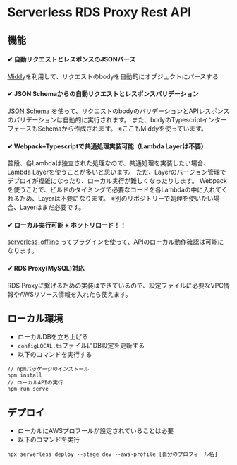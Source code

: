 # Serverless RDS Proxy Rest API

## 機能

#### ✔ 自動リクエストとレスポンスのJSONパース
[Middy](https://github.com/middyjs/middy)を利用して、リクエストのbodyを自動的にオブジェクトにパースする
#### ✔ JSON Schemaからの自動リクエストとレスポンスバリデーション
[JSON Schema](https://json-schema.org/learn/getting-started-step-by-step.html) を使って、リクエストのbodyのバリデーションとAPIレスポンスのバリデーションは自動的に実行されます。
また、bodyのTypescriptインターフェースもSchemaから作成されます。
※ここもMiddyを使っています。
#### ✔ Webpack+Typescriptで共通処理実装可能（Lambda Layerは不要）
普段、各Lambdaは独立された処理なので、共通処理を実装したい場合、Lambda Layerを使うことが多いと思います。
ただ、Layerのバージョン管理でデプロイが複雑になったり、ローカル実行が難しくなったりします。
Webpackを使うことで、ビルドのタイミングで必要なコードを各Lambdaの中に入れてくれるため、Layerは不要になります。
※別のリポジトリーで処理を使いたい場合、Layerはまだ必要です。
#### ✔ ローカル実行可能 + ホットリロード！！
[serverless-offline](https://www.serverless.com/plugins/serverless-offline) ってプラグインを使って、APIのローカル動作確認は可能になります。
#### ✔ RDS Proxy(MySQL)対応
RDS Proxyに繋げるための実装はできているので、設定ファイルに必要なVPC情報やAWSリソース情報を入れたら使えます。

## ローカル環境

- ローカルDBを立ち上げる
- `configLOCAL.ts`ファイルにDB設定を更新する
- 以下のコマンドを実行する

```
// npmパッケージのインストール
npm install
// ローカルAPIの実行
npm run serve
```

## デプロイ

- ローカルにAWSプロフールが設定されていることは必要
- 以下のコマンドを実行

```
npx serverless deploy --stage dev --aws-profile [自分のプロフィール名]
```